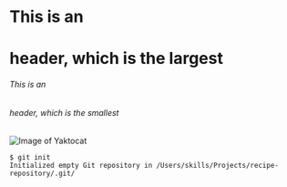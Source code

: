 # This is an <h1> header, which is the largest
###### This is an <h6> header, which is the smallest

  
  ![Image of Yaktocat](https://octodex.github.com/images/yaktocat.png)

  ```
$ git init
Initialized empty Git repository in /Users/skills/Projects/recipe-repository/.git/
```

